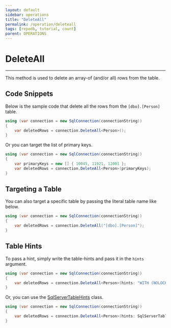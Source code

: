 ```yaml
---
layout: default
sidebar: operations
title: "DeleteAll"
permalink: /operation/deleteall
tags: [repodb, tutorial, count]
parent: OPERATIONS
---
```


# DeleteAll

---

This method is used to delete an array-of (and/or all) rows from the table.

## Code Snippets

Below is the sample code that delete all the rows from the `[dbo].[Person]` table.

```csharp
using (var connection = new SqlConnection(connectionString))
{
    var deletedRows = connection.DeleteAll<Person>();
}
```

Or you can target the list of primary keys.

```csharp
using (var connection = new SqlConnection(connectionString))
{
    var primaryKeys = new [] { 10045, 11921, 12001 }; 
    var deletedRows = connection.DeleteAll<Person>(primaryKeys);
}
```

## Targeting a Table

You can also target a specific table by passing the literal table name like below.

```csharp
using (var connection = new SqlConnection(connectionString))
{
    var deletedRows = connection.DeleteAll("[dbo].[Person]");
}
```

## Table Hints

To pass a hint, simply write the table-hints and pass it in the `hints` argument.

```csharp
using (var connection = new SqlConnection(connectionString))
{
    var deletedRows = connection.DeleteAll<Person>(hints: "WITH (NOLOCK)");
}
```

Or, you can use the [SqlServerTableHints](/class/sqlservertablehints) class.

```csharp
using (var connection = new SqlConnection(connectionString))
{
    var deletedRows = connection.DeleteAll<Person>(hints: SqlServerTableHints.TabLock);
}
```
